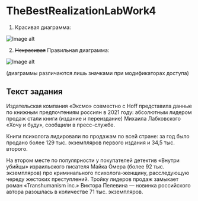 # TheBestRealizationLabWork4

1. Красивая диаграмма:

![Image alt](https://github.com/Andryss/TheBestRealizationLabWork4/raw/Version_3/TheBestUML1.png)

2. ~~Некрасивая~~ Правильная диаграмма:

![Image alt](https://github.com/Andryss/TheBestRealizationLabWork4/raw/Version_3/TheBestUML2.png)

(диаграммы различаются лишь значками при модификаторах доступа)

## Текст задания

Издательская компания «Эксмо» совместно с Hoff представила данные по
книжным предпочтениям россиян в 2021 году: абсолютным лидером продаж
стали книги (издание и переиздание) Михаила Лабковского «Хочу и буду»,
сообщили в пресс-службе.

Книги психолога лидировали по продажам по всей стране: за год было
продано более 129 тыс. экземпляров первого издания и 34,5 тыс. второго.

На втором месте по популярности у покупателей детектив «Внутри убийцы»
израильского писателя Майка Омера (более 92 тыс. экземпляров) про
криминального психолога-женщину, расследующую череду жестоких
преступлений. Тройку лидеров продаж замыкает роман «Transhumanism inc.»
Виктора Пелевина — новинка российского автора разошлась в количестве 71
тыс. экземпляров.
